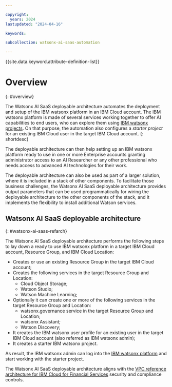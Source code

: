 ```yaml
---

copyright:
  years: 2024
lastupdated: "2024-04-16"

keywords:

subcollection: watsonx-ai-saas-automation

---
```



{{site.data.keyword.attribute-definition-list}}

# Overview
{: #overview}

The Watsonx AI SaaS deployable architecture automates the deployment and setup of
the IBM watsonx platform in an IBM Cloud account.
The IBM watsonx platform is made of several services working together to offer AI capabilities to end users,
who can explore them using [IBM watsonx projects](https://dataplatform.cloud.ibm.com/docs/content/wsj/manage-data/manage-projects.html?context=wx&audience=wdp).
On that purpose, the automation also configures a *starter project* for an existing IBM Cloud user in the target IBM Cloud account. {: shortdesc}

The deployable architecture can then help setting up an IBM watsonx platform ready to use in one or more Enterprise accounts granting administrator access
to an AI Researcher or any other professional who needs access to advanced AI technologies for their work.

The deployable architecture can also be used as part of a larger solution, where it is included in a stack
of other components.
To facilitate those business challenges, the Watsonx AI SaaS deployable architecture provides output parameters that can be used programmatically
for wiring the deployable architecture to the other components of the stack, and it implements the flexibility
to install additional Watson services.

## Watsonx AI SaaS deployable architecture
{: #watsonx-ai-saas-refarch}

The Watsonx AI SaaS deployable architecture performs the following steps to lay down a ready to use IBM watsonx platform
in a target IBM Cloud account, Resource Group, and IBM Cloud Location:

- Creates or use an existing Resource Group in the target IBM Cloud account;
- Creates the following services in the target Resource Group and Location:
  - Cloud Object Storage;
  - Watson Studio;
  - Watson Machine Learning;
- Optionally it can create one or more of the following services in the target Resource Group and Location:
  - watsonx.governance service in the target Resource Group and Location;
  - watsonx Assistant;
  - Watson Discovery;
- It creates the IBM watsonx user profile for an existing user in the target IBM Cloud account (also referred as IBM watsonx admin);
- It creates a starter IBM watsonx project.

As result, the IBM watsonx admin can log into the [IBM watsonx platform](http://dataplatform.cloud.ibm.com/wx/home?context=wx)
and start working with the starter project.

The Watsonx AI SaaS deployable architecture aligns with the [VPC reference architecture for IBM Cloud for Financial Services](https://cloud.ibm.com/docs/framework-financial-services?topic=framework-financial-services-about) security and compliance controls.

